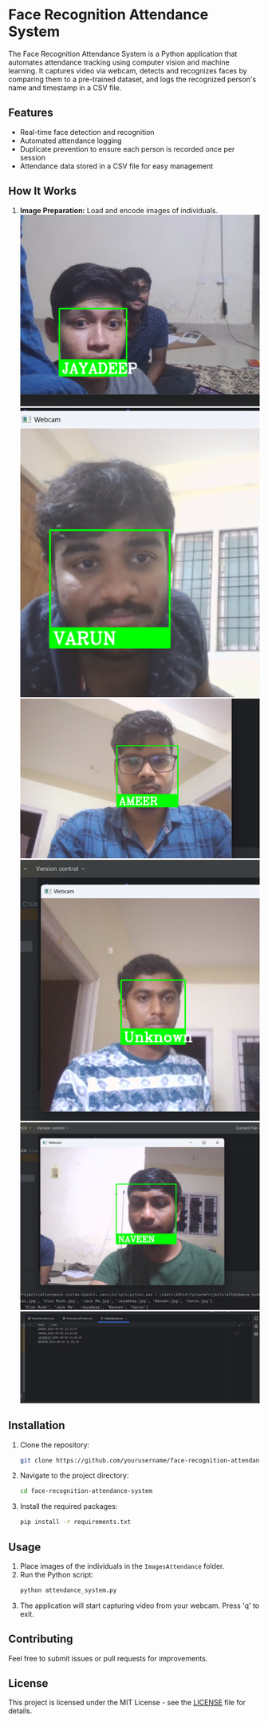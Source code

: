 # Face Recognition Attendance System

The Face Recognition Attendance System is a Python application that automates attendance tracking using computer vision and machine learning. It captures video via webcam, detects and recognizes faces by comparing them to a pre-trained dataset, and logs the recognized person's name and timestamp in a CSV file.

## Features

- Real-time face detection and recognition
- Automated attendance logging
- Duplicate prevention to ensure each person is recorded once per session
- Attendance data stored in a CSV file for easy management

## How It Works

1. **Image Preparation:** Load and encode images of individuals.
   ![Image 1](./asserts/1.jpg)
   ![Image 1](./asserts/2.jpg)
   ![Image 1](./asserts/3.jpg)
   ![Image 1](./asserts/4.jpg)
   ![Image 1](./asserts/5.jpg)
   ![Image 1](./asserts/6.jpg)



## Installation

1. Clone the repository:
    ```bash
    git clone https://github.com/yourusername/face-recognition-attendance-system.git
    ```

2. Navigate to the project directory:
    ```bash
    cd face-recognition-attendance-system
    ```

3. Install the required packages:
    ```bash
    pip install -r requirements.txt
    ```

## Usage

1. Place images of the individuals in the `ImagesAttendance` folder.
2. Run the Python script:
    ```bash
    python attendance_system.py
    ```
3. The application will start capturing video from your webcam. Press 'q' to exit.

## Contributing

Feel free to submit issues or pull requests for improvements.

## License

This project is licensed under the MIT License - see the [LICENSE](LICENSE) file for details.
